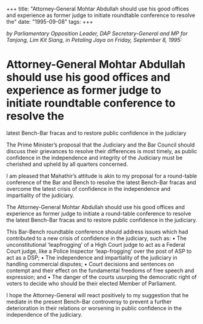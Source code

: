 +++ 
title: "Attorney-General Mohtar Abdullah should use his good offices and experience as former judge to initiate roundtable conference to resolve the"
date: "1995-09-08"
tags:
+++

_by Parliamentary Opposition Leader, DAP Secretary-General and MP for Tanjong, Lim Kit Siang, in Petaling Jaya on Friday, September 8, 1995:_

# Attorney-General Mohtar Abdullah should use his good offices and experience as former judge to initiate roundtable conference to resolve the
latest Bench-Bar fracas and to restore public confidence in the judiciary

The Prime Minister’s proposal that the Judiciary and the Bar Council should discuss their grievances to resolve their differences is most timely, as public confidence in the independence and integrity of the Judiciary must be cherished and upheld by all quarters concerned.</u>

I am pleased that Mahathir’s attitude is akin to my proposal for a round-table conference of the Bar and Bench to resolve the latest Bench-Bar fracas and overcome the latest crisis of confidence in the independence and impartiality of the judiciary.

The Attorney-General Mohtar Abdullah should use his good offices and experience as former judge to initiate a round-table conference to resolve the latest Bench-Bar fracas and to restore public confidence in the judiciary.

This Bar-Bench roundtable conference should address issues which had contributed to a new crisis of confidence in the judiciary, such as:
•	The unconstitutional ‘leapfrogging’ of a High Court judge to act as a Federal Court judge, like a Police Inspector ‘leap-frogging’ over the post of ASP to act as a DSP;
•	The independence and impartiality of the judiciary in handling commercial disputes;
•	Court decisions and sentences on contempt and their effect on the fundamental freedoms of free speech and expression; and 
•	The danger of the courts usurping the democratic right of voters to decide who should be their elected Member of Parliament.

I hope the Attorney-General will react positively to my suggestion that he mediate in the present Bench-Bar controversy to prevent a further deterioration in their relations or worsening in public confidence in the independence of the judiciary.
 

